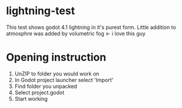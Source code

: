# lightning-test
This test shows godot 4.1 lightning in it's purest form.
Little addition to atmosphre was added by volumetric fog <- i love this guy
# Opening instruction
1. UnZIP to folder you would work on
2. In Godot project launcher select 'Import'
3. Find folder you unpacked
4. Select project.godot
5. Start working
